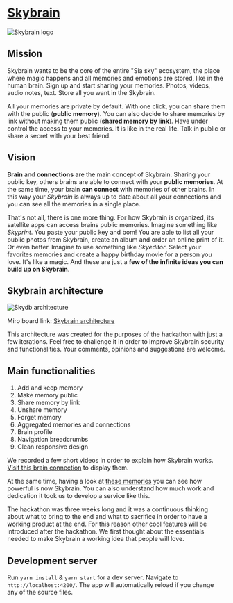 # [Skybrain](https://skybrain.hns.siasky.net/)

![Skybrain logo](https://siasky.net/KAAuqcLCyG-KW1JiQYDDZHxn8AXzCQhD-gKe9mZChfoqFg)

## Mission
Skybrain wants to be the core of the entire "Sia sky" ecosystem, the place where magic happens and all memories and emotions are stored, like in the human brain. Sign up and start sharing your memories. Photos, videos, audio notes, text. Store all you want in the Skybrain.

All your memories are private by default. With one click, you can share them with the public (**public memory**). You can also decide to share memories by link without making them public (**shared memory by link**). Have under control the access to your memories. It is like in the real life. Talk in public or share a secret with your best friend.

## Vision
**Brain** and **connections** are the main concept of Skybrain. Sharing your public key, others brains are able to connect with your **public memories**. At the same time, your brain **can connect** with memories of other brains. In this way your *Skybrain* is always up to date about all your connections and you can see all the memories in a single place. 

That's not all, there is one more thing. For how Skybrain is organized, its satellite apps can access brains public memories. Imagine something like *Skyprint*. You paste your public key and bom! You are able to list all your public photos from Skybrain, create an album and order an online print of it. Or even better. Imagine to use something like *Skyeditor*. Select your favorites memories and create a happy birthday movie for a person you love. It's like a magic. And these are just a **few of the infinite ideas you can build up on Skybrain**. 

## Skybrain architecture
![Skydb architecture](https://siasky.net/vAB_ei6xU1JbeoEhyoSz08aAuwbK8UqgzchNFRXuOFX4XA)

Miro board link: [Skybrain architecture](https://miro.com/app/board/o9J_kgIoX7E=/)

This architecture was created for the purposes of the hackathon with just a few iterations. Feel free to challenge it in order to improve Skybrain security and functionalities. Your comments, opinions and suggestions are welcome.

## Main functionalities
1. Add and keep memory
2. Make memory public
3. Share memory by link
4. Unshare memory
5. Forget memory
6. Aggregated memories and connections
7. Brain profile
8. Navigation breadcrumbs
9. Clean responsive design

We recorded a few short videos in order to explain how Skybrain works. [Visit this brain connection](https://skybrain.hns.siasky.net/#/connection/669ee4eaf08ed6beb1e1ea13bafc84de39f2ffe38cfccae6374d5794e687f1dd) to display them.

At the same time, having a look at [these memories](https://skybrain.hns.siasky.net/#/connection/aa804900a3386bb436640d90438ef3d566e07061e388e1a511d565038a026c0f) you can see how powerful is now Skybrain. You can also understand how much work and dedication it took us to develop a service like this.

The hackathon was three weeks long and it was a continuous thinking about what to bring to the end and what to sacrifice in order to have a working product at the end. For this reason other cool features will be introduced after the hackathon. We first thought about the essentials needed to make Skybrain a working idea that people will love.

## Development server

Run `yarn install` & `yarn start` for a dev server. Navigate to `http://localhost:4200/`. The app will automatically reload if you change any of the source files.
